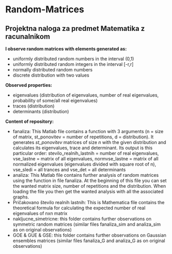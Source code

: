 # Random-Matrices
## Projektna naloga za predmet Matematika z racunalnikom

**I observe random matrices with elements generated as:**
* uniformly distributed random numbers in the interval (0,1)
* uniformly distributed random integers in the interval [-r,r] 
* normally distributed random numbers
* discrete distribution with two values

**Observed properties:**
* eigenvalues (distribution of eigenvalues, number of real eigenvalues, probability of some/all real eigenvalues)
* traces (distribution)
* determinants (distribution)

**Content of repository:**
* fanaliza: This Matlab file contains a function with 3 arguments (n = size of matrix, st_ponovitev = number of repetitions, d = distribution). It generates *st_ponovitev* matrices of size *n* with the given distribution and calculates its eigenvalues, trace and determinant. Its output is this particular order: stevilo_realnih_lastnih = number of real eigenvalues, vse_lastne = matrix of all eigenvalues, normvse_lastne = matrix of all normalized eigenvalues (eigenvalues divided with square root of n), vse_sledi = all trances and vse_det = all determinants
* analiza: This Matlab file contains further analysis of random matrices using the function in file fanaliza. At the beginning of this file you can set the wanted matrix size, number of repetitions and the distribution. When loading the file you then get the wanted analysis with all the associated graphs.
* Pričakovano število realnih lastnih: This is Mathematica file contains the theoretical formula for calculating the expected number of real eigenvalues of nxn matrix
* nakljucne_simetricne: this folder contains further observations on symmetric random matrices (similar files fanaliza_sim and analiza_sim as on original observations)
* GOE & GUE & GSE: this folder contains further observations on Gaussian ensembles matrices (similar files fanaliza_G and analiza_G as on original observations)